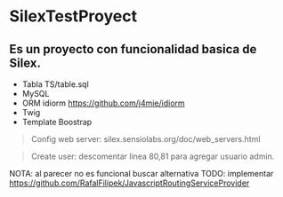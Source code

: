 # SilexTestProyect
## Es un proyecto con funcionalidad basica de Silex.

* Tabla TS/table.sql
* MySQL
* ORM idiorm https://github.com/j4mie/idiorm
* Twig
* Template Boostrap

>Config web server: silex.sensiolabs.org/doc/web_servers.html

>Create user: descomentar linea 80,81 para agregar usuario admin. 

NOTA: al parecer no es funcional buscar alternativa
TODO: implementar https://github.com/RafalFilipek/JavascriptRoutingServiceProvider
